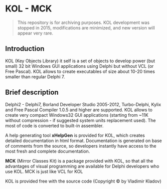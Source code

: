 # KOL - MCK
> This repository is for archiving purposes. KOL development was stopped in 2015, modifications are minimized, and new version will appear very rare.

## Introduction
KOL (Key Objects Library) it self is a set of objects to develop power (but small) 32 bit Windows GUI applications using Delphi but without VCL (or Free Pascal). KOL allows to create executables of size about 10-20 times smaller than regular Delphi 7.

## Brief description
Delphi2 - Delphi7, Borland Developer Studio 2005-2012, Turbo-Delphi, Kylix and Free Pascal Compiler 1.0.5 and higher are supported. KOL allows to create very compact Windows32 GUI applications (starting from ~11K without compression - if suggested system units replacement used). The most of code is converted to built-in assembler.

A help generating tool **xHelpGen** is provided for KOL, which creates detailed documentation in html format. Documentation is generated on base of comments from the source, so developers instantly have access to the most fresh and complete documentation.

**MCK** (Mirror Classes Kit) is a package provided with KOL, so that all the advantages of visual programming are available for Delphi developers who use KOL. MCK is just like VCL for KOL

KOL is provided free with the source code (Copyright &copy; by Vladimir Kladov)
